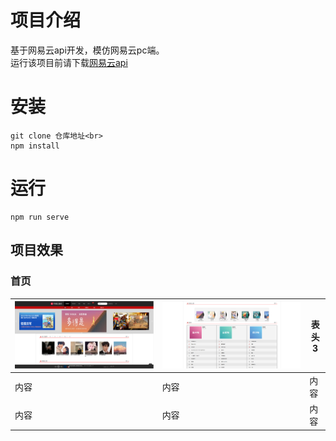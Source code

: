 # 项目介绍
基于网易云api开发，模仿网易云pc端。<br>
运行该项目前请下载[网易云api](https://github.com/Binaryify/NeteaseCloudMusicApi)
# 安装

```
git clone 仓库地址<br>
npm install
```
# 运行
```
npm run serve
```
## 项目效果
### 首页
| ![加载失败](./img/%E9%A6%96%E9%A1%B5%E6%88%AA%E5%9B%BE1.png "首页")| ![加载失败](./img/%E9%A6%96%E9%A1%B5%E6%88%AA%E5%9B%BE2.png "title") | 表头3 |  
| --- | --- | --- |  
| 内容 | 内容 | 内容 |  
| 内容 | 内容 | 内容 |  
